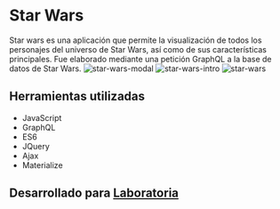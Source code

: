 # Star Wars 

Star wars es una aplicación que permite la visualización de todos los personajes del universo de Star Wars, así como de sus características principales. Fue elaborado mediante una petición GraphQL a la base de datos de Star Wars.
![star-wars-modal](https://raw.githubusercontent.com/biokah/star-wars-app/master/assets/images/star-wars-modal.png)
![star-wars-intro](https://raw.githubusercontent.com/biokah/star-wars-app/master/assets/images/star-wars-intro.png)
![star-wars](https://raw.githubusercontent.com/biokah/star-wars-app/master/assets/images/star-wars.png)


## Herramientas utilizadas
- JavaScript
- GraphQL
- ES6
- JQuery
- Ajax
- Materialize



## Desarrollado para [Laboratoria](http://www.laboratoria.la)